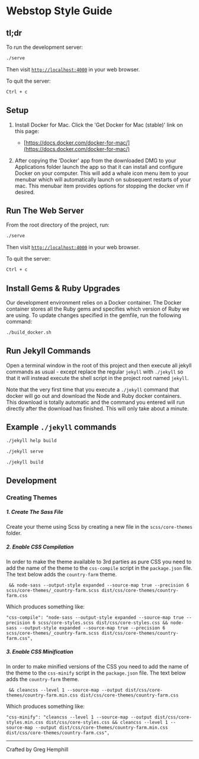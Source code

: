 Webstop Style Guide
===================

tl;dr
-----

To run the development server:

```bash
./serve
```

Then visit [`http://localhost:4000`](http://localhost:4000) in your web browser.


To quit the server:

```bash
Ctrl + c
```


Setup
-----

1. Install Docker for Mac.  Click the 'Get Docker for Mac (stable)' link
on this page:

   * [https://docs.docker.com/docker-for-mac/](https://docs.docker.com/docker-for-mac/)

2. After copying the 'Docker' app from the downloaded DMG to your Applications folder
launch the app so that it can install and configure Docker on your computer.
This will add a whale icon menu item to your menubar which will automatically
launch on subsequent restarts of your mac.  This menubar item provides options
for stopping the docker vm if desired.

Run The Web Server
------------------

From the root directory of the project, run:

```bash
./serve
```

Then visit [`http://localhost:4000`](http://localhost:4000) in your web browser.

To quit the server:

```bash
Ctrl + c
```

Install Gems & Ruby Upgrades
----------------------------

Our development environment relies on a Docker container. The Docker container 
stores all the Ruby gems and specifies which version of Ruby we are using. To 
update changes specified in the gemfile, run the following command:

```bash
./build_docker.sh
```

Run Jekyll Commands
-------------------

Open a terminal window in the root of this project and then execute all
jekyll commands as usual - except replace the regular `jekyll` with `./jekyll`
so that it will instead execute the shell script in the project root named 
`jekyll`.

Note that the very first time that you execute a `./jekyll` command that docker
will go out and download the Node and Ruby docker containers.  This download is 
totally automatic and the command you entered will run directly after the 
download has finished.  This will only take about a minute.

Example `./jekyll` commands
--------------------------

```bash
./jekyll help build
```

```bash
./jekyll serve
```

```bash
./jekyll build
```

## Development 

### Creating Themes

##### 1. Create The Sass File

Create your theme using Scss by creating a new file in the `scss/core-themes` folder. 

##### 2. Enable CSS Compilation

In order to make the theme available to 3rd parties as pure CSS you need to add the name of the theme to the `css-compile` script in the `package.json` file. The text below adds the `country-farm` theme. 

```text
 && node-sass --output-style expanded --source-map true --precision 6 scss/core-themes/_country-farm.scss dist/css/core-themes/country-farm.css
```

Which produces something like: 

```text
"css-compile": "node-sass --output-style expanded --source-map true --precision 6 scss/core-styles.scss dist/css/core-styles.css && node-sass --output-style expanded --source-map true --precision 6 scss/core-themes/_country-farm.scss dist/css/core-themes/country-farm.css",
```

##### 3. Enable CSS Minification

In order to make minified versions of the CSS you need to add the name of the theme to the `css-minify` script in the `package.json` file. The text below adds the `country-farm` theme. 

```text
 && cleancss --level 1 --source-map --output dist/css/core-themes/country-farm.min.css dist/css/core-themes/country-farm.css
```

Which produces something like: 

```text
"css-minify": "cleancss --level 1 --source-map --output dist/css/core-styles.min.css dist/css/core-styles.css && cleancss --level 1 --source-map --output dist/css/core-themes/country-farm.min.css dist/css/core-themes/country-farm.css",
```



---

Crafted by Greg Hemphill

